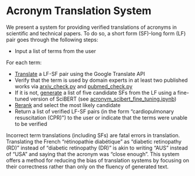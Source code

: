# Acronym Translation System

We present a system for providing verified translations of acronyms in scientific and technical papers. To do so, a short form (SF)-long form (LF) pair goes through the following steps:

- Input a list of terms from the user

For each term:

- <a href="https://github.com/rtotheich/acronym_translation_system/blob/main/translate.py">Translate</a> a LF-SF pair using the Google Translate API
- Verify that the term is used by domain experts in at least two published works via <a href="https://github.com/rtotheich/acronym_translation_system/blob/main/arXiv_check.py">arxiv_check.py</a> and <a href="https://github.com/rtotheich/acronym_translation_system/blob/main/pubmed_check.py">pubmed_check.py</a>
- If it is not, <a href="https://github.com/rtotheich/acronym_translation_system/blob/main/predict.py">generate</a> a list of five candidate SFs from the LF using a fine-tuned version of SciBERT (see <a href="https://github.com/rtotheich/acronym_translation_system/blob/main/acronym_scibert_fine_tuning.ipynb">acronym_scibert_fine_tuning.ipynb</a>)
- <a href="https://github.com/rtotheich/acronym_translation_system/blob/main/rerank.py">Rerank</a> and select the most likely candidate
- Return a list of verified LF-SF pairs (in the form “cardiopulmonary resuscitation (CPR)") to the user or indicate that the terms were unable to be verified

Incorrect term translations (including SFs) are fatal errors in translation. Translating the French “rétinopathie diabétique” as “diabetic retinopathy (RD)” instead of “diabetic retinopathy (DR)” is akin to writing “AUS” instead of “USA” and saying that the acronym was “close enough”. This system offers a method for reducing the bias of translation systems by focusing on their correctness rather than only on the fluency of generated text.
